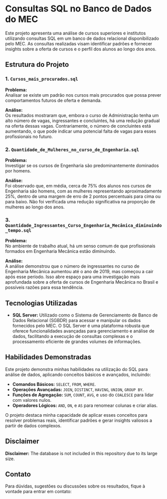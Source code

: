 # Consultas SQL no Banco de Dados do MEC

Este projeto apresenta uma análise de cursos superiores e institutos utilizando consultas SQL em um banco de dados relacional disponibilizado pelo MEC. As consultas realizadas visam identificar padrões e fornecer insights sobre a oferta de cursos e o perfil dos alunos ao longo dos anos.

## Estrutura do Projeto

### 1. `Cursos_mais_procurados.sql`
**Problema:**  
Analisar se existe um padrão nos cursos mais procurados que possa prever comportamentos futuros de oferta e demanda.

**Análise:**  
Os resultados mostraram que, embora o curso de Administração tenha um alto número de vagas, ingressantes e concluintes, há uma redução gradual na oferta dessas vagas. Contrariamente, o número de concluintes está aumentando, o que pode indicar uma potencial falta de vagas para esses profissionais no futuro.

### 2. `Quantidade_de_Mulheres_no_curso_de_Engenharia.sql`
**Problema:**  
Investigar se os cursos de Engenharia são predominantemente dominados por homens.

**Análise:**  
Foi observado que, em média, cerca de 75% dos alunos nos cursos de Engenharia são homens, com as mulheres representando aproximadamente 25%, dentro de uma margem de erro de 2 pontos percentuais para cima ou para baixo. Não foi verificada uma redução significativa na proporção de mulheres ao longo dos anos.

### 3. `Quantidade_Ingressantes_Curso_Engenharia_Mecânica_diminuindo_tempo.sql`
**Problema:**  
No ambiente de trabalho atual, há um senso comum de que profissionais formados em Engenharia Mecânica estão diminuindo.

**Análise:**  
A análise demonstrou que o número de ingressantes no curso de Engenharia Mecânica aumentou até o ano de 2019, mas começou a cair após esse período. Isso abre espaço para uma investigação mais aprofundada sobre a oferta de cursos de Engenharia Mecânica no Brasil e possíveis razões para essa tendência.

## Tecnologias Utilizadas

- **SQL Server:** Utilizado como o Sistema de Gerenciamento de Banco de Dados Relacional (SGBDR) para acessar e manipular os dados fornecidos pelo MEC. O SQL Server é uma plataforma robusta que oferece funcionalidades avançadas para gerenciamento e análise de dados, facilitando a execução de consultas complexas e o processamento eficiente de grandes volumes de informações.

## Habilidades Demonstradas

Este projeto demonstra minhas habilidades na utilização do SQL para análise de dados, aplicando conceitos básicos e avançados, incluindo:
- **Comandos Básicos:** `SELECT`, `FROM`, `WHERE`.
- **Operações Avançadas:** `JOIN`, `DISTINCT`, `HAVING`, `UNION`, `GROUP BY`.
- **Funções de Agregação:** `SUM`, `COUNT`, `AVG`, e uso do `COALESCE` para lidar com valores nulos.
- **Operadores Lógicos:** `AND`, `ON`, e `AS` para renomear colunas e criar alias.

O projeto destaca minha capacidade de aplicar esses conceitos para resolver problemas reais, identificar padrões e gerar insights valiosos a partir de dados complexos.

## Disclaimer

**Disclaimer:** The database is not included in this repository due to its large size.

## Contato

Para dúvidas, sugestões ou discussões sobre os resultados, fique à vontade para entrar em contato:
